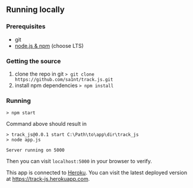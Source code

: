 ## Running locally

### Prerequisites
* git
* [node.js & npm](https://nodejs.org/en/) (choose LTS)

### Getting the source
1. clone the repo in git 
  `> git clone https://github.com/sa1nt/track.js.git`
2. install npm dependencies
  `> npm install`

### Running
`> npm start`

Command above should result in  
```
> track_js@0.0.1 start C:\Path\to\app\dir\track_js
> node app.js

Server running on 5000
```

Then you can visit `localhost:5000` in your browser to verify.

This app is connected to [Heroku](https://heroku.com). You can visit the latest deployed version at https://track-js.herokuapp.com.
